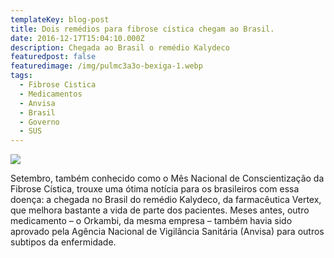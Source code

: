 ```yaml
---
templateKey: blog-post
title: Dois remédios para fibrose cística chegam ao Brasil.
date: 2016-12-17T15:04:10.000Z
description: Chegada ao Brasil o remédio Kalydeco
featuredpost: false
featuredimage: /img/pulmc3a3o-bexiga-1.webp
tags:
  - Fibrose Cistica
  - Medicamentos
  - Anvisa
  - Brasil
  - Governo
  - SUS
---
```

![](/img/pulmc3a3o-bexiga-1.webp)

Setembro, também conhecido como o Mês Nacional de Conscientização da Fibrose Cística, trouxe uma ótima notícia para os brasileiros com essa doença: a chegada no Brasil do remédio Kalydeco, da farmacêutica Vertex, que melhora bastante a vida de parte dos pacientes. Meses antes, outro medicamento – o Orkambi, da mesma empresa – também havia sido aprovado pela Agência Nacional de Vigilância Sanitária (Anvisa) para outros subtipos da enfermidade.
